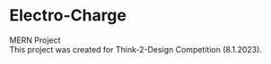 # Electro-Charge

MERN Project  
This project was created for Think-2-Design Competition (8.1.2023).
